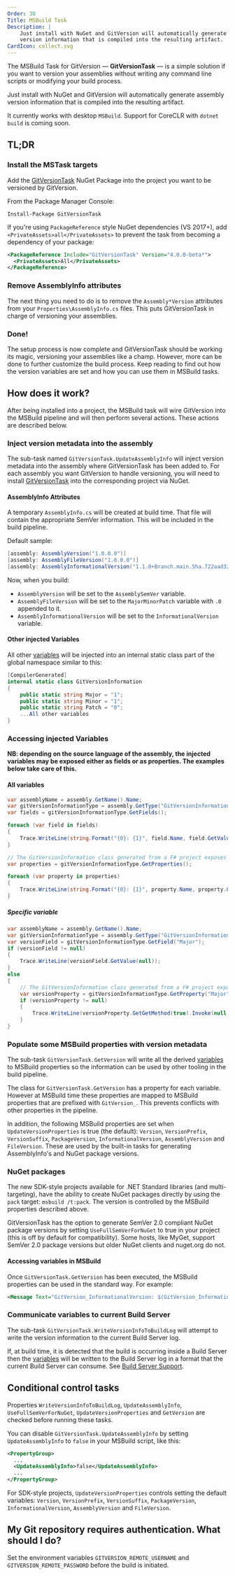 ```yaml
---
Order: 30
Title: MSBuild Task
Description: |
    Just install with NuGet and GitVersion will automatically generate assembly
    version information that is compiled into the resulting artifact.
CardIcon: collect.svg
---
```


The MSBuild Task for GitVersion — **GitVersionTask** — is a simple solution if
you want to version your assemblies without writing any command line scripts or
modifying your build process.

Just install with NuGet and GitVersion will automatically generate assembly
version information that is compiled into the resulting artifact.

It currently works with desktop `MSBuild`. Support for CoreCLR with `dotnet build`
is coming soon.

## TL;DR

### Install the MSTask targets

Add the [GitVersionTask](https://www.nuget.org/packages/GitVersionTask/) NuGet
Package into the project you want to be versioned by GitVersion.

From the Package Manager Console:

```shell
Install-Package GitVersionTask
```

If you're using `PackageReference` style NuGet dependencies (VS 2017+), add
`<PrivateAssets>all</PrivateAssets>` to prevent the task from becoming a
dependency of your package:

``` xml
<PackageReference Include="GitVersionTask" Version="4.0.0-beta*">
  <PrivateAssets>All</PrivateAssets>
</PackageReference>
```

### Remove AssemblyInfo attributes

The next thing you need to do is to remove the `Assembly*Version` attributes from
your `Properties\AssemblyInfo.cs` files. This puts GitVersionTask in charge of
versioning your assemblies.

### Done!

The setup process is now complete and GitVersionTask should be working its magic,
versioning your assemblies like a champ. However, more can be done to further
customize the build process. Keep reading to find out how the version variables
are set and how you can use them in MSBuild tasks.

## How does it work?

After being installed into a project, the MSBuild task will wire GitVersion into
the MSBuild pipeline and will then perform several actions. These actions are
described below.

### Inject version metadata into the assembly

The sub-task named `GitVersionTask.UpdateAssemblyInfo` will inject version
metadata into the assembly where GitVersionTask has been added to. For each assembly
you want GitVersion to handle versioning, you will need to install
[GitVersionTask](https://www.nuget.org/packages/GitVersionTask/) into the corresponding
project via NuGet.

#### AssemblyInfo Attributes

A temporary `AssemblyInfo.cs` will be created at build time. That file will
contain the appropriate SemVer information. This will be included in the build
pipeline.

Default sample:

```csharp
[assembly: AssemblyVersion("1.0.0.0")]
[assembly: AssemblyFileVersion("1.0.0.0")]
[assembly: AssemblyInformationalVersion("1.1.0+Branch.main.Sha.722aad3217bd49a6576b6f82f60884e612f9ba58")]
```

Now, when you build:

* `AssemblyVersion` will be set to the `AssemblySemVer` variable.
* `AssemblyFileVersion` will be set to the `MajorMinorPatch` variable with `.0`
appended to it.
* `AssemblyInformationalVersion` will be set to the `InformationalVersion` variable.

#### Other injected Variables

All other [variables](/docs/reference/variables) will be injected into an
internal static class part of the global namespace similar to this:

```csharp
[CompilerGenerated]
internal static class GitVersionInformation
{
    public static string Major = "1";
    public static string Minor = "1";
    public static string Patch = "0";
    ...All other variables
}
```

### Accessing injected Variables

**NB: depending on the source language of the assembly, the injected variables may be exposed either as fields or as properties. The examples below take care of this.**

#### All variables

```csharp
var assemblyName = assembly.GetName().Name;
var gitVersionInformationType = assembly.GetType("GitVersionInformation");
var fields = gitVersionInformationType.GetFields();

foreach (var field in fields)
{
    Trace.WriteLine(string.Format("{0}: {1}", field.Name, field.GetValue(null)));
}

// The GitVersionInformation class generated from a F# project exposes properties
var properties = gitVersionInformationType.GetProperties();

foreach (var property in properties)
{
    Trace.WriteLine(string.Format("{0}: {1}", property.Name, property.GetGetMethod(true).Invoke(null, null)));
}
```

##### Specific variable

```csharp
var assemblyName = assembly.GetName().Name;
var gitVersionInformationType = assembly.GetType("GitVersionInformation");
var versionField = gitVersionInformationType.GetField("Major");
if (versionField != null)
{
    Trace.WriteLine(versionField.GetValue(null));
}
else
{
    // The GitVersionInformation class generated from a F# project exposes properties
    var versionProperty = gitVersionInformationType.GetProperty("Major");
    if (versionProperty != null)
    {
        Trace.WriteLine(versionProperty.GetGetMethod(true).Invoke(null, null));
    }
}
```

### Populate some MSBuild properties with version metadata

The sub-task `GitVersionTask.GetVersion` will write all the derived
[variables](/docs/reference/variables) to MSBuild properties so the information
can be used by other tooling in the build pipeline.

The class for `GitVersionTask.GetVersion` has a property for each variable.
However at MSBuild time these properties are mapped to MSBuild properties that
are prefixed with `GitVersion_`. This prevents conflicts with other properties
in the pipeline.

In addition, the following MSBuild properties are set when `UpdateVersionProperties`
is true (the default): `Version`, `VersionPrefix`, `VersionSuffix`,
`PackageVersion`, `InformationalVersion`, `AssemblyVersion` and `FileVersion`.
These are used by the built-in tasks for generating AssemblyInfo's and NuGet
package versions.

### NuGet packages

The new SDK-style projects available for .NET Standard libraries (and multi-targeting),
have the ability to create NuGet packages directly by using the `pack` target:
`msbuild /t:pack`. The version is controlled by the MSBuild properties described
above.

GitVersionTask has the option to generate SemVer 2.0 compliant NuGet package
versions by setting `UseFullSemVerForNuGet` to true in your project (this is off
by default for compatibility). Some hosts, like MyGet, support SemVer 2.0
package versions but older NuGet clients and nuget.org do not.


#### Accessing variables in MSBuild

Once `GitVersionTask.GetVersion` has been executed, the MSBuild properties can be
used in the standard way. For example:

```xml
<Message Text="GitVersion_InformationalVersion: $(GitVersion_InformationalVersion)"/>
```

### Communicate variables to current Build Server

The sub-task `GitVersionTask.WriteVersionInfoToBuildLog` will attempt to write
the version information to the current Build Server log.

If, at build time, it is detected that the build is occurring inside a Build
Server then the [variables](/docs/reference/variables) will be written to the
Build Server log in a format that the current Build Server can consume. See
[Build Server Support](/docs/reference/build-servers).

## Conditional control tasks

Properties `WriteVersionInfoToBuildLog`, `UpdateAssemblyInfo`,
`UseFullSemVerForNuGet`, `UpdateVersionProperties` and `GetVersion` are checked
before running these tasks.

You can disable `GitVersionTask.UpdateAssemblyInfo` by setting
`UpdateAssemblyInfo` to `false` in your MSBuild script, like
this:

```xml
<PropertyGroup>
  ...
  <UpdateAssemblyInfo>false</UpdateAssemblyInfo>
  ...
</PropertyGroup>
```
For SDK-style projects, `UpdateVersionProperties` controls setting the default
variables: `Version`, `VersionPrefix`, `VersionSuffix`, `PackageVersion`,
`InformationalVersion`, `AssemblyVersion` and `FileVersion`.

## My Git repository requires authentication. What should I do?

Set the environment variables `GITVERSION_REMOTE_USERNAME` and
`GITVERSION_REMOTE_PASSWORD` before the build is initiated.
